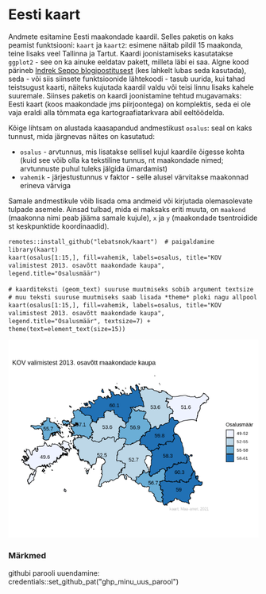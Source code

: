 # Eesti kaart

Andmete esitamine Eesti maakondade kaardil. Selles paketis on kaks peamist funktsiooni: `kaart` ja `kaart2`: esimene näitab pildil 15 maakonda, teine lisaks veel Tallinna ja Tartut. Kaardi joonistamiseks kasutatakse `ggplot2` - see on ka ainuke eeldatav pakett, milleta läbi ei saa. Algne kood pärineb [Indrek Seppo blogipostitusest](https://analyticsestonia.wordpress.com/2013/11/21/kuidas-teha-eesti-maakaarti-r-is/) (kes lahkelt lubas seda kasutada), seda - või siis siinsete funktsioonide lähtekoodi - tasub uurida, kui tahad teistsugust kaarti, näiteks kujutada kaardil valdu või teisi linnu lisaks kahele suuremale. Siinses paketis on kaardi joonistamine tehtud mugavamaks: Eesti kaart (koos maakondade jms piirjoontega) on komplektis, seda ei ole vaja eraldi alla tõmmata ega kartograafiatarkvara abil eeltöödelda.

Kõige lihtsam on alustada kaasapandud andmestikust `osalus`: seal on kaks tunnust, mida järgnevas näites on kasutatud:

* `osalus` - arvtunnus, mis lisatakse sellisel kujul kaardile õigesse kohta (kuid see võib olla ka tekstiline tunnus, nt maakondade nimed; arvtunnuste puhul tuleks jälgida ümardamist)
* `vahemik` - järjestustunnus v faktor - selle alusel värvitakse maakonnad erineva värviga

Samale andmestikule võib lisada oma andmeid või kirjutada olemasolevate tulpade asemele. Ainsad tulbad, mida ei maksaks eriti muuta, on `maakond` (maakonna nimi peab jääma samale kujule), `x` ja `y` (maakondade tsentroidide st keskpunktide koordinaadid).

```
remotes::install_github("lebatsnok/kaart")  # paigaldamine
library(kaart)
kaart(osalus[1:15,], fill=vahemik, labels=osalus, title="KOV valimistest 2013. osavõtt maakondade kaupa",  legend.title="Osalusmäär")

# kaarditeksti (geom_text) suuruse muutmiseks sobib argument textsize
# muu teksti suuruse muutmiseks saab lisada *theme* ploki nagu allpool
kaart(osalus[1:15,], fill=vahemik, labels=osalus, title="KOV valimistest 2013. osavõtt maakondade kaupa",  legend.title="Osalusmäär", textsize=7) + theme(text=element_text(size=15))
```

![](kaart.png)  

### Märkmed

githubi parooli uuendamine: credentials::set_github_pat("ghp_minu_uus_parool")